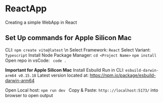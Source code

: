 # ReactApp
Creating a simple WebApp in React 

## Set Up commands for Apple Silicon Mac
CLI:  ```npm create vite@latest``` \n
Select Framework: ```React```
Select Variant: ```Typescript```
Install Node Package Manager: ``` cd <Project Name> ``` ```npm install```
Open repo in vsCode: ``` code .```

**Important for Apple Silicon Mac**
Install Esbuild 
Run in CLI: ```esbuild-darwin-arm64 v0.15.18```
Latest version located at: https://npm.io/package/esbuild-darwin-arm64

Open Local host: ```npm run dev ```
Copy & Paste: ```http:://localhost:5173/``` into browser to open output
